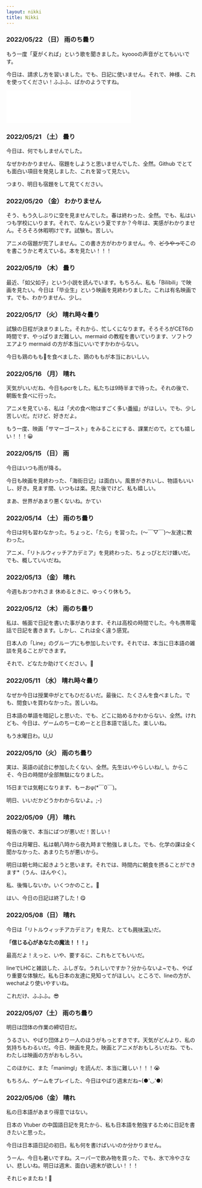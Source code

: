```yaml
---
layout: nikki
title: Nikki
---
```


### 2022/05/22	（日）	雨のち曇り

もう一度「夏がくれば」という歌を聞きました。kyoooの声音がとてもいいです。

今日は、請求し方を習いました。でも、日記に使いません。それで、神様、これを使ってください！ふふふ、ばかのようですね。

<iframe frameborder="no" border="0" marginwidth="0" marginheight="0" width=330 height=86 src="//music.163.com/outchain/player?type=2&id=29273895&auto=1&height=66"></iframe>


### 2022/05/21	（土）  曇り

今日は、何でもしませんでした。

なぜかわかりません、宿題をしようと思いませんでした、全然。Github でとても面白い項目を発見しました、これを習って見たい。

つまり、明日も宿題をして見てください。



### 2022/05/20	（金）	わかりません

そう、もう久しぶりに空を見ませんでした。春は終わった、全然。でも、私はいつも学校にいります。それで、なんという夏ですか？今年は、実感がわかりません。そろそろ休暇明けです。試験も。苦しい。

アニメの宿題が完了しません。この書き方がわかりません。今、~~どうやって~~このを書こうかと考えている。本を見たい！！！



### 2022/05/19	（木）	曇り

最近、「如父如子」という小説を読んでいます。もちろん、私も「Bilibili」で映画を見たい。今日は「毕业生」という映画を見終わりました。これは有名映画です。でも、わかりません、少し。



### 2022/05/17	（火）	晴れ時々曇り

試験の日程が決まりました。それから、忙しくになります。そろそろがCET6の時間です、やっぱりまだ難しい。mermaid の教程を書いていります、ソフトウエアより mermaid の方が本当にいいですかわからない。

今日も鶏のもも🍗を食べました、鶏のももが本当においしい。



### 2022/05/16	（月）	晴れ

天気がいいだね、今日もpcrをした。私たちは9時半まで待った。それの後で、朝飯を食べに行った。

アニメを見ている、私は「犬の食べ物はすごく多い<abbr title="ばんぐみ">番組</abbr>」がほしい。でも、少し苦しいだ。だけど、好きだよ。

もう一度、映画「サマーゴースト」をみることにする、課業だので。とても嬉しい！！！😀



### 2022/05/15	（日）	雨

今日はいつも雨が降る。

今日も映画を見終わった、「海街日记」は面白い。風景がきれいし、物語もいいし、好き。見ます間、いつもは楽。見た後でけど、私も嬉しい。

まあ、世界があまり悪くないね。かてい



### 2022/05/14	（土）	雨のち曇り

今日は何も習わなかった。ちょっと、「たら」を習った。(～￣▽￣)～友達に教わった。

アニメ、「リトルウィッチアカデミア」を見終わった、ちょっぴとだけ嫌いだ。でも、概していいだね。



### 2022/05/13	（金）	晴れ

今週もおつかれさま 休めるときに、ゆっくり休もう。



### 2022/05/12	（木）	雨のち曇り

私は、帳面で日記を書いた事があります、それは高校の時間でした。今も携帯電話で日記を書きます。しかし、これは全く違う感覚。

日本人の「Line」のグループにも参加したいです。それでは、本当に日本語の雑談を見ることができます。

それで、どなたか助けてください。🥺



### 2022/05/11	（水）	晴れ時々曇り

なぜか今日は授業中がとてもひだるいだ。最後に、たくさんを食べました。でも、間食いを買わなかった。苦しいね。

日本語の単語を暗記しと思いた、でも、どこに始めるかわからない、全然。けれども、今日は、ゲームのちーむめーとと日本語で話した。楽しいね。

もう水曜日わ。U_U



### 2022/05/10（火）	雨のち曇り

実は、英語の試合に参加したくない、全然。先生はいやらしいね/_ \。からこそ、今日の時間が全部無駄になりました。

15日までは気軽になります、もーおφ(*￣0￣)。

明日、いいだかどうかわからないよ。;-)



### 2022/05/09（月）	晴れ

報告の後で、本当にばつが悪いだ！苦しい！

今日は月曜日、私は朝八時から夜九時まで勉強しました。でも、化学の課は全く聞かなかった、あまりたちが悪いから。

明日は朝七時に起きようと思います。それでは、時間内に朝食を摂ることができます*（うん、ほんやく）。

私、後悔しないか。いくつかのこと。🤔

はい、今日の日記は終了した！😋



### 2022/05/08（日）	晴れ

今日は「リトルウィッチアカデミア」を見た、とても<abbr title="きょうみぶかい">興味深い</abbr>だ。

**「信じる心があなたの魔法！！！」**

最高だよ！えっと、いや、要するに、これもとてもいいだ。

lineでLHCと雑談した、ふしぎな。うれしいですか？分からないよ~でも、やばり重要な体験だ。私も日本の友達に見知ってがほしい。ところで、lineの方が、wechatより使いやすいね。

これだけ、ふふふ。😎



### 2022/05/07（土）	雨のち曇り	

明日は団体の作業の締切日だ。

うるさい、やばり団体より一人のほうがもっとすきです。天気がどんより、私の気持ちもわるいだ。今日、映画を見た。映画とアニメがおもしろいだね、でも、わたしは映画の方がおもしろい。

このほかに、また「manimgl」を読んだ、本当に難しい！！！😭

もちろん、ゲームをプレイした、今日はやばり週末だね~(●'◡'●)



### 2022/05/06（金）	晴れ	

私の日本語があまり得意ではない。

日本の Vtuber の中国語日記を見たから、私も日本語を勉強するために日記を書きたいと思った。

今日は日本語日記の初日。私も何を書けばいいのか分かりません。

うーん、今日も暑いですね。スーパーで飲み物を買った、でも、氷で冷やさない、悲しいね。明日は週末、面白い週末が欲しい！！！

それじゃまたね！🥰





